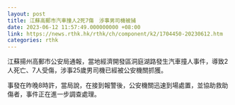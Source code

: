 ```yaml
---
layout: post
title: 江蘇高郵市汽車撞人2死7傷　涉事男司機被捕
date: 2023-06-12 11:57:49.000000000 +08:00
link: https://news.rthk.hk/rthk/ch/component/k2/1704450-20230612.htm
categories: rthk
---
```


江蘇揚州高郵市公安局通報，當地經濟開發區洞庭湖路發生汽車撞人事件，導致2人死亡、7人受傷，涉事25歲男司機已經被公安機關抓獲。

事發在昨晚8時許，當局說，在接到報警後，公安機關迅速到場處置，並協助救助傷者，事件正在進一步調查處理。
